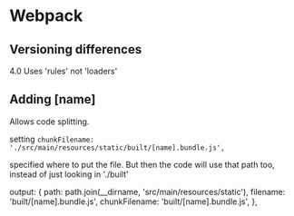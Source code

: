 # Webpack

## Versioning differences

4.0 Uses 'rules' not 'loaders'

## Adding [name]

Allows code splitting.

setting 
`
        chunkFilename: './src/main/resources/static/built/[name].bundle.js',
`

specified where to put the file. But then the code will use that path too, instead of just looking in './built'

output: {
        path: path.join(__dirname, 'src/main/resources/static'),
        filename: 'built/[name].bundle.js',
        chunkFilename: 'built/[name].bundle.js',
    },